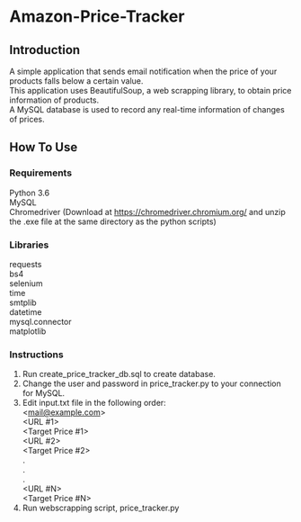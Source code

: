 # Amazon-Price-Tracker

## Introduction
A simple application that sends email notification when the price of your products falls below a certain value.  
This application uses BeautifulSoup, a web scrapping library, to obtain price information of products.  
A MySQL database is used to record any real-time information of changes of prices.  

## How To Use  
### Requirements  
Python 3.6  
MySQL  
Chromedriver (Download at https://chromedriver.chromium.org/ and unzip the .exe file at the same directory as the python scripts)  

### Libraries  
requests  
bs4  
selenium  
time  
smtplib  
datetime  
mysql.connector  
matplotlib  

### Instructions  
1. Run create_price_tracker_db.sql to create database.  
2. Change the user and password in price_tracker.py to your connection for MySQL.  
3. Edit input.txt file in the following order:  
            <<mail@example.com>>  
            <URL #1>  
            <Target Price #1>  
            <URL #2>  
            <Target Price #2>  
                    .  
                    .  
                    .  
                <URL #N>  
            <Target Price #N>  
 4. Run webscrapping script, price_tracker.py  
  

